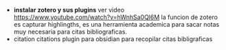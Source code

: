 - **instalar zotero y sus plugins** 
ver video
https://www.youtube.com/watch?v=hWnhSa0Ql6M
la funcion de zotero es capturar highlingths, es una herramienta academica para sacar notas muy necesaria para citas bibliograficas.
- citation citations
plugin para obsidian para recopilar citas bibligraficas
